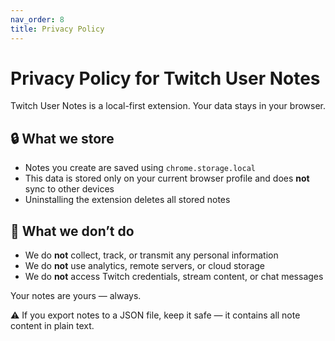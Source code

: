 ```yaml
---
nav_order: 8
title: Privacy Policy
---
```


# Privacy Policy for Twitch User Notes

Twitch User Notes is a local-first extension. Your data stays in your browser.

## 🔒 What we store

- Notes you create are saved using `chrome.storage.local`
- This data is stored only on your current browser profile and does **not** sync to other devices
- Uninstalling the extension deletes all stored notes

## 🚫 What we don’t do

- We do **not** collect, track, or transmit any personal information
- We do **not** use analytics, remote servers, or cloud storage
- We do **not** access Twitch credentials, stream content, or chat messages

Your notes are yours — always.

⚠️ If you export notes to a JSON file, keep it safe — it contains all note content in plain text.

